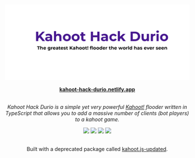 <p align="center">
  <img src="https://raw.githubusercontent.com/b3h3m0th/kahoot_hack_durio/master/src/assets/img/banner.png"/>
</p>

<center>
<b><a href="https://kahoot-hack-durio.netlify.app">kahoot-hack-durio.netlify.app</a></b><br/><br/>

_Kahoot Hack Durio is a simple yet very powerful [Kahoot!](https://kahoot.com) flooder written in TypeScript that allows you to add a massive number of clients (bot players) to a kahoot game._

<img src="https://img.shields.io/website?down_color=red&down_message=down&up_color=green&up_message=up&url=https%3A%2F%2Fkahoot-hack-durio.netlify.app%2F_v2" />
<img src="https://badges.aleen42.com/src/typescript.svg" />
<img src="https://badges.aleen42.com/src/react.svg" />
<img src="https://badges.aleen42.com/src/node.svg" /><br/><br/>

Built with a deprecated package called [kahoot.js-updated](https://github.com/theusaf/kahoot.js-updated).

</center>
</p>
